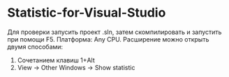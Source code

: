 # Statistic-for-Visual-Studio
Для проверки запусить проект .sln, затем скомпилировать и запустить при помощи F5. Платформа: Any CPU.
Расширение можно открыть двумя способами:
1) Сочетанием клавиш 1+Alt
2) View -> Other Windows -> Show statistic
